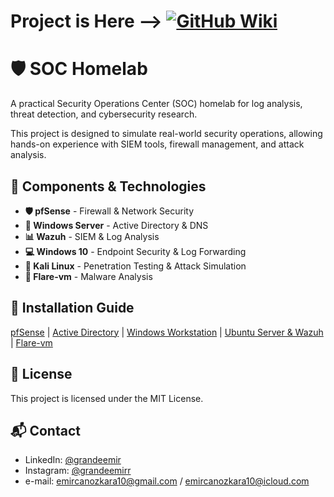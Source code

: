
# Project is Here --> [![GitHub Wiki](https://img.shields.io/badge/Documentation-Wiki-blue)](https://github.com/grandeemir/Homelab/wiki)


# 🛡️ SOC Homelab  
A practical Security Operations Center (SOC) homelab for log analysis, threat detection, and cybersecurity research.  

This project is designed to simulate real-world security operations, allowing hands-on experience with SIEM tools, firewall management, and attack analysis.  

## 🔧 Components & Technologies  
- **🛡️ pfSense** - Firewall & Network Security  
- **🏢 Windows Server** - Active Directory & DNS  
- **📊 Wazuh** - SIEM & Log Analysis  
- **💻 Windows 10** - Endpoint Security & Log Forwarding  
- **🐧 Kali Linux** - Penetration Testing & Attack Simulation  
- **🦠 Flare-vm** - Malware Analysis  

## 🚀 Installation Guide    

[pfSense](https://github.com/grandeemir/Homelab/wiki/3.1-pfsense)
 | [Active Directory](https://github.com/grandeemir/Homelab/wiki/3.2-Active-Directory)
| [Windows Workstation](https://github.com/grandeemir/Homelab/wiki/3.3-Windows-Workstation)
| [Ubuntu Server & Wazuh](https://github.com/grandeemir/Homelab/wiki/3.4-Ubuntu-Server-(Wazuh)-Installation)
| [Flare-vm](https://github.com/grandeemir/Homelab/wiki/3.5-Flare%E2%80%90vm-Setup)

## 📜 License  
This project is licensed under the MIT License.  

## 📬 Contact  
  
- LinkedIn: [@grandeemir](https://linkedin.com/in/grandeemir)
- Instagram: [@grandeemirr](https://instagram.com/grandeemiir)
- e-mail: emircanozkara10@gmail.com / emircanozkara10@icloud.com

